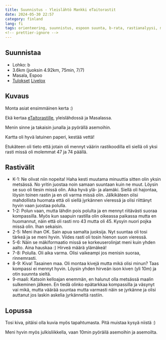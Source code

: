 ```yaml
---
title: Suunnistus - Yleislähtö Mankki eTaitorastit
date: 2024-05-30 22:57
category: finland
lang: fi
tags: orienteering, suunnistus, espoon suunta, b-rata, rastianalyysi, masala, mankki, etaitorastit
<!-- prettier-ignore -->
---
```


## Suunnistaa

- Lohko: b
- 3.6km (juoksin 4.92km, 75min, 7/7)
- Masala, Espoo
- [Tulokset](https://navisport.fi/events/204ccf2a-679c-44d8-b0cc-62a09362d11a/results)
  [Livelox](https://www.livelox.com/Events/Show/129690/eTaitorastit-Mankki)

## Kuvaus

Monta asiat ensimmäinen kerta :)

Ekä kertaa [eTaitorastille](https://espoonsuunta.fi/kuntosuunnistusjaharjoittelu/etaitorastit/),
yleislähdossä ja Masalassa.

Menin sinne ja takaisin junalla ja pyörällä asemoihin.

Kartta oli hyvä latuinen paperi, kestää vettä!

Etukäteen oli tieto että jotain oli mennyt väärin rastikoodilla eli siellä
oli yksi rasti missä oli molemmat 47 ja 74 päällä.

## Rastivälit

- K-1: Ne olivat niin nopeita! Haha kesti muutama minuuttia sitten olin yksin
  metsässä. No yritin juostaa noin samaan suuntaan kuin ne muut. Löysin
  se suo oli tiesin missä olin. Aika hyvä ylä- ja alamäki.
  Siellä oli hajontaa, löysin toinen rastin ja en oli varma missä olin.
  Jälkikäteen olisi mahdollista huomata että oli siellä jyrkännen vieressä
  ja olisi riittänyt hyvin vaan juostaa polulla.
- 1-2: Polun vaan, mutta lähdin pois polulta ja en mennyt riitävästi suoraa
  kompassilla. Myös kun saapuin rastilla olin oikeassa paikassa mutta en
  huomannut, näin että oli rasti nro 43 mutta oli 45. Kysyin nuori pojka
  missä olin. Ihan sekaisin.
- 2-5: Meni ihan OK. Sain apua samalta juoksija. Nyt suuntaa oli tosi tärkeä
  ja se meni hyvin. Viides rasti oli tosin hienon suon vieressä.
- 5-6: Näin se mäkiformaatio missä se korkeuserolinjat meni kuin yhden aalto.
  Aina hauskaa :) Hirveä määrä ylämäkeä!
- 7-8: Polulla. Oli aika varma. Olisi vaikeampi jos menisin suoraa, rinnemrasti.
- 8-9: Kiva! Tasainen maa. Oli montaa kivejä mutta mikä olisi minun?
  Taas kompassi ei mennyt hyvin. Löysin yhden hirveän ison kiven (yli 10m) ja
  otin suunnta sieltä.
- 9-maali: Katsoin kelloajan enemmän,
  en halunut olla metsässä maalin sulkeminen jälkeen.
  En tiedä olinko epätarkkaa kompassilla ja väsynyt vai mikä, mutta väärää
  suuntaa mutta varmasti näin se jyrkänne ja olisi auttanut jos laskin
  askelia jyrkänneltä rastiin.

## Lopussa

Tosi kiva, pitäisi olla kuvia myös tapahtumasta. Pitä muistaa kysyä niistä :)

Meni hyvin myös julkisliikkella, vaan 10min pyöräilä asemoihin ja asemoilta.
